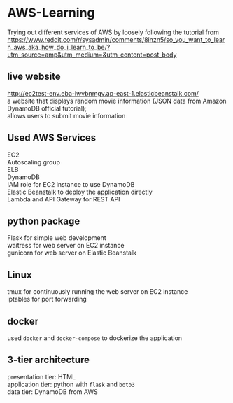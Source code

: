 # AWS-Learning
Trying out different services of AWS by loosely following the tutorial from https://www.reddit.com/r/sysadmin/comments/8inzn5/so_you_want_to_learn_aws_aka_how_do_i_learn_to_be/?utm_source=amp&utm_medium=&utm_content=post_body  

## live website
http://ec2test-env.eba-iwvbnmgv.ap-east-1.elasticbeanstalk.com/  
a website that displays random movie information (JSON data from Amazon DynamoDB official tutorial);  
allows users to submit movie information

## Used AWS Services
EC2  
Autoscaling group  
ELB  
DynamoDB  
IAM role for EC2 instance to use DynamoDB  
Elastic Beanstalk to deploy the application directly  
Lambda and API Gateway for REST API

## python package
Flask for simple web development  
waitress for web server on EC2 instance  
gunicorn for web server on Elastic Beanstalk  

## Linux
tmux for continuously running the web server on EC2 instance  
iptables for port forwarding  

## docker
used `docker` and `docker-compose` to dockerize the application

## 3-tier architecture
presentation tier: HTML  
application tier: python with `flask` and `boto3`  
data tier: DynamoDB from AWS